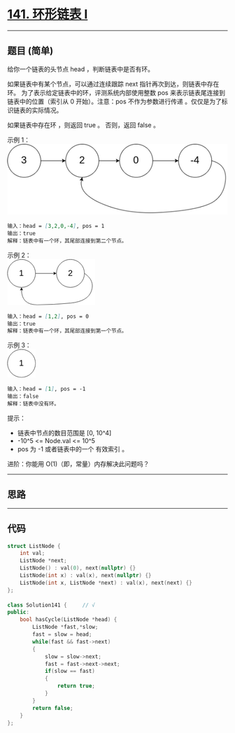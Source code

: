 # [141. 环形链表 I](https://leetcode.cn/problems/linked-list-cycle/description/)

---

## 题目 (简单)

给你一个链表的头节点 head ，判断链表中是否有环。  

如果链表中有某个节点，可以通过连续跟踪 next 指针再次到达，则链表中存在环。 为了表示给定链表中的环，评测系统内部使用整数 pos 来表示链表尾连接到链表中的位置（索引从 0 开始）。注意：pos 不作为参数进行传递 。仅仅是为了标识链表的实际情况。  

如果链表中存在环 ，则返回 true 。 否则，返回 false 。  

示例 1：  
![Alt text](https://github.com/yang-yang-o-o/CodingNotes/blob/main/Coding/asset/141_1.png)  

```markdown
输入：head = [3,2,0,-4], pos = 1
输出：true
解释：链表中有一个环，其尾部连接到第二个节点。
```

示例 2：  
![Alt text](https://github.com/yang-yang-o-o/CodingNotes/blob/main/Coding/asset/141_2.png)  

```markdown
输入：head = [1,2], pos = 0
输出：true
解释：链表中有一个环，其尾部连接到第一个节点。
```

示例 3：  
![Alt text](https://github.com/yang-yang-o-o/CodingNotes/blob/main/Coding/asset/141_3.png)  

```markdown
输入：head = [1], pos = -1
输出：false
解释：链表中没有环。
```

提示：  

- 链表中节点的数目范围是 [0, 10^4]
- -10^5 <= Node.val <= 10^5
- pos 为 -1 或者链表中的一个 有效索引 。

进阶：你能用 O(1)（即，常量）内存解决此问题吗？

---

## 思路

---

## 代码

```C++
struct ListNode {
    int val;
    ListNode *next;
    ListNode() : val(0), next(nullptr) {}
    ListNode(int x) : val(x), next(nullptr) {}
    ListNode(int x, ListNode *next) : val(x), next(next) {}
};

class Solution141 {     // √
public:
    bool hasCycle(ListNode *head) {
        ListNode *fast,*slow;
        fast = slow = head;
        while(fast && fast->next)
        {
            slow = slow->next;
            fast = fast->next->next;
            if(slow == fast)
            {
                return true;
            }
        }
        return false;  
    }
};
```

